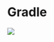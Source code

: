 # Gradle
[![](https://jitpack.io/v/zj565061763/view-aligner.svg)](https://jitpack.io/#zj565061763/view-aligner)
